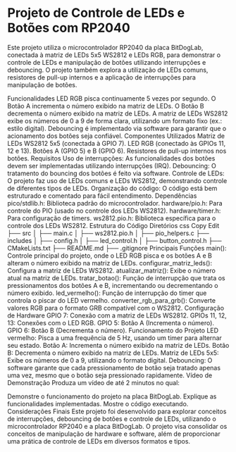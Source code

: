 # Projeto de Controle de LEDs e Botões com RP2040
Este projeto utiliza o microcontrolador RP2040 da placa BitDogLab, conectada à matriz de LEDs 5x5 WS2812 e LEDs RGB, para demonstrar o controle de LEDs e manipulação de botões utilizando interrupções e debouncing. O projeto também explora a utilização de LEDs comuns, resistores de pull-up internos e a aplicação de interrupções para manipulação de botões.

Funcionalidades
LED RGB pisca continuamente 5 vezes por segundo.
O Botão A incrementa o número exibido na matriz de LEDs.
O Botão B decrementa o número exibido na matriz de LEDs.
A matriz de LEDs WS2812 exibe os números de 0 a 9 de forma clara, utilizando um formato fixo (ex.: estilo digital).
Debouncing é implementado via software para garantir que o acionamento dos botões seja confiável.
Componentes Utilizados
Matriz de LEDs WS2812 5x5 (conectada à GPIO 7).
LED RGB (conectado às GPIOs 11, 12 e 13).
Botões A (GPIO 5) e B (GPIO 6).
Resistores de pull-up internos nos botões.
Requisitos
Uso de interrupções: As funcionalidades dos botões devem ser implementadas utilizando interrupções (IRQ).
Debouncing: O tratamento do bouncing dos botões é feito via software.
Controle de LEDs: O projeto faz uso de LEDs comuns e LEDs WS2812, demonstrando controle de diferentes tipos de LEDs.
Organização do código: O código está bem estruturado e comentado para fácil entendimento.
Dependências
pico/stdlib.h: Biblioteca padrão do microcontrolador.
hardware/pio.h: Para controle do PIO (usado no controle dos LEDs WS2812).
hardware/timer.h: Para configuração de timers.
ws2812.pio.h: Biblioteca específica para o controle dos LEDs WS2812.
Estrutura do Código
Diretórios
css
Copy
Edit
├── src
│   ├── main.c
│   ├── ws2812.pio.h
│   ├── pio_helpers.c
├── includes
│   ├── config.h
│   ├── led_control.h
│   ├── button_control.h
├── CMakeLists.txt
├── README.md
├── .gitignore
Principais Funções
main(): Controle principal do projeto, onde o LED RGB pisca e os botões A e B alteram o número exibido na matriz de LEDs.
configurar_matriz_leds(): Configura a matriz de LEDs WS2812.
atualizar_matriz(): Exibe o número atual na matriz de LEDs.
tratar_botao(): Função de interrupção que trata os pressionamentos dos botões A e B, incrementando ou decrementando o número exibido.
led_vermelho(): Função de interrupção do timer que controla o piscar do LED vermelho.
converter_rgb_para_grb(): Converte valores RGB para o formato GRB compatível com o WS2812.
Configuração de Hardware
GPIO 7: Conexão com a matriz de LEDs WS2812.
GPIOs 11, 12, 13: Conexões com o LED RGB.
GPIO 5: Botão A (Incrementa o número).
GPIO 6: Botão B (Decrementa o número).
Funcionamento do Projeto
LED vermelho: Pisca a uma frequência de 5 Hz, usando um timer para alternar seu estado.
Botão A: Incrementa o número exibido na matriz de LEDs.
Botão B: Decrementa o número exibido na matriz de LEDs.
Matriz de LEDs 5x5: Exibe os números de 0 a 9, utilizando o formato digital.
Debouncing: O software garante que cada pressionamento de botão seja tratado apenas uma vez, mesmo que o botão seja pressionado rapidamente.
Vídeo de Demonstração
Produza um vídeo de até 2 minutos no qual:

Demonstre o funcionamento do projeto na placa BitDogLab.
Explique as funcionalidades implementadas.
Mostre o código executando.
Considerações Finais
Este projeto foi desenvolvido para explorar conceitos de interrupções, debouncing de botões e controle de LEDs, utilizando o microcontrolador RP2040 e a placa BitDogLab. O projeto visa consolidar os conceitos de manipulação de hardware e software, além de proporcionar uma prática de controle de LEDs em diversos formatos e tipos.

